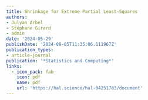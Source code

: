 ```yaml
---
title: Shrinkage for Extreme Partial Least-Squares
authors:
- Julyan Arbel
- Stéphane Girard
- admin
date: '2024-05-29'
publishDate: '2024-09-05T11:35:06.111967Z'
publication_types:
- article-journal
publication: '*Statistics and Computing*'
links:
  - icon_pack: fab
    icon: pdf
    name: pdf
    url: 'https://hal.science/hal-04251783/document'
---
```

